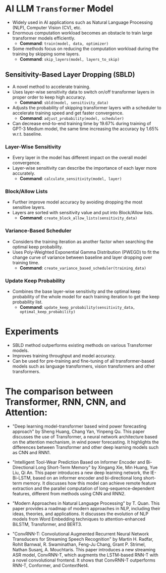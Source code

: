 # AI LLM `Transformer` Model
- Widely used in AI applications such as Natural Language Processing (NLP), Computer Vision (CV), etc.
- Enormous computation workload becomes an obstacle to train large transformer models efficiently.
    - **Command**: `train(model, data, optimizer)`
- Some methods focus on reducing the computation workload during the training by skipping some layers.
    - **Command**: `skip_layers(model, layers_to_skip)`

## Sensitivity-Based Layer Dropping (SBLD)
- A novel method to accelerate training.
- Uses layer-wise sensitivity data to switch on/off transformer layers in proper order to keep high accuracy.
    - **Command**: `sbld(model, sensitivity_data)`
- Adjusts the probability of skipping transformer layers with a scheduler to accelerate training speed and get faster convergence.
    - **Command**: `adjust_probability(model, scheduler)`
- Can decrease end-to-end training time by 19.67% during training of GPT-3 Medium model, the same time increasing the accuracy by 1.65% w.r.t. baseline.

### Layer-Wise Sensitivity
- Every layer in the model has different impact on the overall model convergence.
- Layer-wise sensitivity can describe the importance of each layer more accurately.
    - **Command**: `calculate_sensitivity(model, layer)`

### Block/Allow Lists
- Further improve model accuracy by avoiding dropping the most sensitive layers.
- Layers are sorted with sensitivity value and put into Block/Allow lists.
    - **Command**: `create_block_allow_lists(sensitivity_data)`

### Variance-Based Scheduler
- Considers the training iteration as another factor when searching the optimal keep probability.
- Uses Poly-Weighted Exponential Gamma Distribution (PWEGD) to fit the change curve of variance between baseline and layer dropping over training time.
    - **Command**: `create_variance_based_scheduler(training_data)`

### Update Keep Probability
- Combines the base layer-wise sensitivity and the optimal keep probability of the whole model for each training iteration to get the keep probability list.
    - **Command**: `update_keep_probability(sensitivity_data, optimal_keep_probability)`

# Experiments
- SBLD method outperforms existing methods on various Transformer models.
- Improves training throughput and model accuracy.
- Can be used for pre-training and fine-tuning of all transformer-based models such as language transformers, vision transformers and other transformers.

# The comparison between Transformer, RNN, CNN, and Attention:

- "Deep learning model-transformer based wind power forecasting approach" by Sheng Huang, Chang Yan, Yinpeng Qu. This paper discusses the use of Transformer, a neural network architecture based on the attention mechanism, in wind power forecasting. It highlights the differences between Transformer and other deep learning models such as CNN and RNN1.

- "Intelligent Tool-Wear Prediction Based on Informer Encoder and Bi-Directional Long Short-Term Memory" by Xingang Xie, Min Huang, Yue Liu, Qi An. This paper introduces a new deep learning network, the IE-Bi-LSTM, based on an informer encoder and bi-directional long short-term memory. It discusses how this model can achieve remote feature extraction and the parallel computation of long-sequence-dependent features, different from methods using CNN and RNN2.

- "Modern Approaches in Natural Language Processing" by T. Quan. This paper provides a roadmap of modern approaches in NLP, including their ideas, theories, and applications. It discusses the evolution of NLP models from Word Embedding techniques to attention-enhanced BiLSTM, Transformer, and BERT3.

- "ConvRNN-T: Convolutional Augmented Recurrent Neural Network Transducers for Streaming Speech Recognition" by Martin H. Radfar, Rohit Barnwal, R. Swaminathan, Feng-Ju Chang, Grant P. Strimel, Nathan Susanj, A. Mouchtaris. This paper introduces a new streaming ASR model, ConvRNN-T, which augments the LSTM-based RNN-T with a novel convolutional frontend. It shows that ConvRNN-T outperforms RNN-T, Conformer, and ContextNet4.
